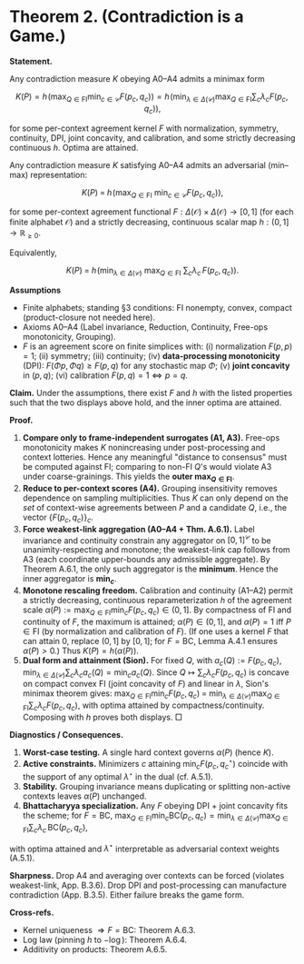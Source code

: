 # **Theorem 2.** (Contradiction is a Game.)

**Statement.**

Any contradiction measure $K$ obeying A0–A4 admits a minimax form 

$$
K(P)=h\!\left(\max_{Q\in \mathrm{FI}}\min_{c\in\mathcal C} F(p_c,q_c)\right) = h\!\left(\min_{\lambda\in\Delta(\mathcal C)}\max_{Q\in\mathrm{FI}}\sum_c \lambda_c F(p_c,q_c)\right),
$$

for some per-context agreement kernel $F$ with normalization, symmetry, continuity, DPI, joint concavity, and calibration, and some strictly decreasing continuous $h$. Optima are attained. 


Any contradiction measure $K$ satisfying A0–A4 admits an adversarial (min–max) representation:

$$
K(P)\;=\;h\!\left(\max_{Q\in\mathrm{FI}}\ \min_{c\in\mathcal C} F\big(p_c,q_c\big)\right),
$$

for some per-context agreement functional $F: \Delta(\mathcal{O})\times\Delta(\mathcal{O})\rightarrow[0,1]$ (for each finite alphabet $\mathcal{O}$) and a strictly decreasing, continuous scalar map $h:(0,1]\to\mathbb{R}_{\ge0}$.

Equivalently,

$$
K(P)\;=\;h\!\left(\min_{\lambda\in\Delta(\mathcal C)}\ \max_{Q\in\mathrm{FI}}\ \sum_{c}\lambda_c\,F\big(p_c,q_c\big)\right).
$$

**Assumptions**

- Finite alphabets; standing §3 conditions: $\mathrm{FI}$ nonempty, convex, compact (product-closure not needed here).
- Axioms A0–A4 (Label invariance, Reduction, Continuity, Free-ops monotonicity, Grouping).
- $F$ is an agreement score on finite simplices with:
(i) normalization $F(p,p)=1$; (ii) symmetry; (iii) continuity;
(iv) **data-processing monotonicity** (DPI): $F(\Phi p,\Phi q)\ge F(p,q)$ 
       for any stochastic map $\Phi$; 
(v) **joint concavity** in $(p,q)$;
(vi) calibration $F(p,q)=1\iff p=q$.

**Claim.**
Under the assumptions, there exist $F$ and $h$ with the listed properties such that the two displays above hold, and the inner optima are attained.

**Proof.**

1. **Compare only to frame-independent surrogates (A1, A3).**
Free-ops monotonicity makes $K$ nonincreasing under post-processing and context lotteries. Hence any meaningful "distance to consensus" must be computed against $\mathrm{FI}$; comparing to non-FI $Q$'s would violate A3 under coarse-grainings. This yields the **outer $\max_{Q\in\mathrm{FI}}$**.
2. **Reduce to per-context scores (A4).**
Grouping insensitivity removes dependence on sampling multiplicities. Thus $K$ can only depend on the *set* of context-wise agreements between $P$ and a candidate $Q$, i.e., the vector $\{F(p_c,q_c)\}_c$.
3. **Force weakest-link aggregation (A0–A4 + Thm. A.6.1).**
Label invariance and continuity constrain any aggregator on $[0,1]^\mathcal C$ to be unanimity-respecting and monotone; the weakest-link cap follows from A3 (each coordinate upper-bounds any admissible aggregate). By Theorem A.6.1, the only such aggregator is the **minimum**. Hence the inner aggregator is **$\min_{c}$**.
4. **Monotone rescaling freedom.**
Calibration and continuity (A1–A2) permit a strictly decreasing, continuous reparameterization $h$ of the agreement scale $\alpha(P):=\max_{Q\in\mathrm{FI}}\min_c F(p_c,q_c) \in (0,1]$. By compactness of $\mathrm{FI}$ and continuity of $F$, the maximum is attained; $\alpha(P)\in(0,1]$, and $\alpha(P)=1$ iff $P\in\mathrm{FI}$ (by normalization and calibration of $F$). (If one uses a kernel $F$ that can attain $0$, replace $(0,1]$ by $[0,1]$; for $F=\mathrm{BC}$, Lemma A.4.1 ensures $\alpha(P)>0$.) Thus $K(P)=h(\alpha(P))$.
5. **Dual form and attainment (Sion).**
For fixed $Q$, with $a_c(Q):=F(p_c,q_c)$, $\min_{\lambda\in\Delta(\mathcal C)}\sum_c \lambda_c a_c(Q)=\min_{c} a_c(Q)$. 
Since $Q\mapsto \sum_c \lambda_c F(p_c,q_c)$ is concave on compact convex $\mathrm{FI}$ (joint concavity of $F$) and linear in $\lambda$, Sion's minimax theorem gives:
$\max_{Q\in\mathrm{FI}}\min_{c}F(p_c,q_c)\;=\;\min_{\lambda\in\Delta(\mathcal C)}\max_{Q\in\mathrm{FI}}\sum_c \lambda_c F(p_c,q_c),$
with optima attained by compactness/continuity. 
Composing with $h$ proves both displays. □

**Diagnostics / Consequences.**

1. **Worst-case testing.** A single hard context governs $\alpha(P)$ (hence $K$).
2. **Active constraints.** Minimizers $c$ attaining $\min_c F(p_c,q_c^\star)$ coincide with the support of any optimal $\lambda^\star$ in the dual (cf. A.5.1).
3. **Stability.** Grouping invariance means duplicating or splitting non-active contexts leaves $\alpha(P)$ unchanged.
4. **Bhattacharyya specialization.** Any $F$ obeying DPI + joint concavity fits the scheme; for $F=\mathrm{BC}$, $\max_{Q\in\mathrm{FI}}\min_{c}\mathrm{BC}(p_c,q_c)=\min_{\lambda\in\Delta(\mathcal C)}\max_{Q\in\mathrm{FI}}\sum_c \lambda_c \,\mathrm{BC}(p_c,q_c),$

with optima attained and $\lambda^\star$ interpretable as adversarial context weights (A.5.1).

**Sharpness.**
Drop A4 and averaging over contexts can be forced (violates weakest-link, App. B.3.6). Drop DPI and post-processing can manufacture contradiction (App. B.3.5). Either failure breaks the game form.

**Cross-refs.**

- Kernel uniqueness $\Rightarrow F=\mathrm{BC}$: Theorem A.6.3.
- Log law (pinning $h$ to $-\log$): Theorem A.6.4.
- Additivity on products: Theorem A.6.5.
